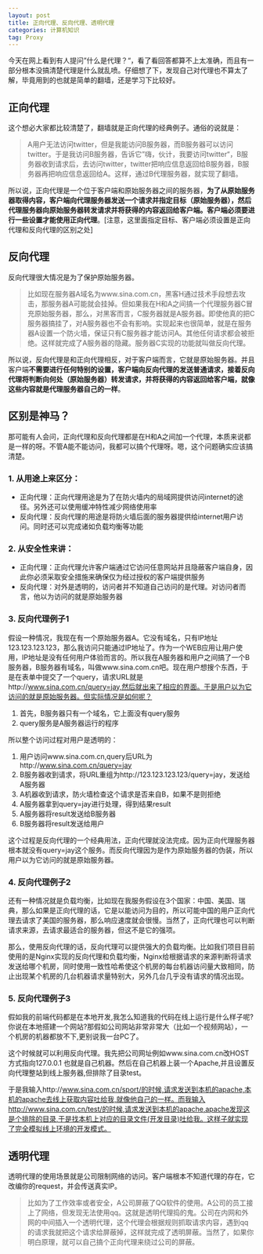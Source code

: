 ```yaml
---
layout: post
title: 正向代理、反向代理、透明代理
categories: 计算机知识
tag: Proxy
---
```


今天在网上看到有人提问”什么是代理？“，看了看回答都算不上太准确，而且有一部分根本没搞清楚代理是什么就乱喷。仔细想了下，发现自己对代理也不算太了解，毕竟用到的也就是简单的翻墙，还是学习下比较好。

## 正向代理

这个想必大家都比较清楚了，翻墙就是正向代理的经典例子。通俗的说就是：

> A用户无法访问twitter，但是我能访问B服务器，而B服务器可以访问twitter。于是我访问B服务器，告诉它”嗨，伙计，我要访问twitter“，B服务器收到请求后，去访问twitter，twitter把响应信息返回给B服务器，B服务器再把响应信息返回给A。这样，通过B代理服务器，就实现了翻墙。

所以说，正向代理是一个位于客户端和原始服务器之间的服务器，**为了从原始服务器取得内容，客户端向代理服务器发送一个请求并指定目标（原始服务器），然后代理服务器向原始服务器转发请求并将获得的内容返回给客户端。客户端必须要进行一些设置才能使用正向代理**。[注意，这里面指定目标、客户端必须设置是正向代理和反向代理的区别之处]

## 反向代理

反向代理很大情况是为了保护原始服务器。

> 比如现在服务器A域名为www.sina.com.cn，黑客H通过技术手段想去攻击，那服务器A可能就会挂掉。但如果我在H和A之间搞一个代理服务器C冒充原始服务器，那么，对黑客而言，C服务器就是A服务器。即使他真的把C服务器搞挂了，对A服务器也不会有影响。实现起来也很简单，就是在服务器A设置一个防火墙，保证只有C服务器才能访问A。其他任何请求都会被拒绝。这样就完成了A服务器的隐藏。服务器C实现的功能就叫做反向代理。

所以说，反向代理是和正向代理相反，对于客户端而言，它就是原始服务器。并且客户端**不需要进行任何特别的设置，客户端向反向代理的发送普通请求，接着反向代理将判断向何处（原始服务器）转发请求，并将获得的内容返回给客户端，就像这些内容就是代理服务器自己的一样**。

## 区别是神马？

那可能有人会问，正向代理和反向代理都是在H和A之间加一个代理，本质来说都是一样的呀。不管A能不能访问，我都可以搞个代理呀。嗯，这个问题确实应该搞清楚。

### 1. 从用途上来区分：

* 正向代理：正向代理用途是为了在防火墙内的局域网提供访问internet的途径。另外还可以使用缓冲特性减少网络使用率
* 反向代理：反向代理的用途是将防火墙后面的服务器提供给internet用户访问。同时还可以完成诸如负载均衡等功能

### 2. 从安全性来讲：

* 正向代理：正向代理允许客户端通过它访问任意网站并且隐蔽客户端自身，因此你必须采取安全措施来确保仅为经过授权的客户端提供服务
* 反向代理：对外是透明的，访问者并不知道自己访问的是代理。对访问者而言，他以为访问的就是原始服务器

### 3. 反向代理例子1

假设一种情况，我现在有一个原始服务器A。它没有域名，只有IP地址123.123.123.123，那么我访问只能通过IP地址了。作为一个WEB应用让用户使用，IP地址是没有任何用户体验而言的。所以我在A服务器和用户之间搞了一个B服务器，B服务器有域名，叫做www.sina.com.cn吧。现在用户想搜个东西，于是在表单中提交了一个query，请求URL就是http://www.sina.com.cn/query=jay,然后就出来了相应的界面。于是用户以为它访问的就是原始服务器。但实际情况是如何呢？

1. 首先，B服务器只有一个域名，它上面没有query服务
2. query服务是A服务器运行的程序

所以整个访问过程对用户是透明的：

1. 用户访问www.sina.com.cn,query后URL为http://www.sina.com.cn/query=jay
2. B服务器收到请求，将URL重组为http://123.123.123.123/query=jay，发送给A服务器
3. A机器收到请求，防火墙检查这个请求是否来自B，如果不是则拒绝
4. A服务器拿到query=jay进行处理，得到结果result
5. A服务器将result发送给B服务器
6. B服务器将result发送给用户

这个过程是反向代理的一个经典用法，正向代理就没法完成。因为正向代理服务器根本就没有query=jay这个服务。而反向代理因为是作为原始服务器的伪装，所以用户以为它访问的就是原始服务器。

### 4. 反向代理例子2

还有一种情况就是负载均衡，比如现在我服务假设在3个国家：中国、美国、瑞典，那么如果是正向代理的话，它是以能访问为目的，所以可能中国的用户正向代理去请求了美国的服务器，那么响应速度就会很慢。当然了，正向代理也可以判断请求来源，去请求最适合的服务器，但这不是它的强项。

那么，使用反向代理的话，反向代理可以提供强大的负载均衡。比如我们项目目前使用的是Nginx实现的反向代理和负载均衡，Nginx给根据请求的来源判断将请求发送给哪个机房，同时使用一致性哈希使这个机房的每台机器访问量大致相同，防止出现某个机房的几台机器请求量特别大，另外几台几乎没有请求的情况出现。

### 5. 反向代理例子3

假如我的前端代码都是在本地开发,我怎么知道我的代码在线上运行是什么样子呢?你说在本地搭建一个网站?那假如公司网站非常非常大（比如一个视频网站），一个机房的机器都放不下,更别说我一台PC了。

这个时候就可以利用反向代理。我先把公司网址例如www.sina.com.cn改HOST方式指向127.0.0.1 也就是自己机器。然后在自己机器上装一个Apache,并且设置反向代理整站到线上服务器,但排除了目录test。

于是我输入http://www.sina.com.cn/sport/的时候,请求发送到本机的apache,本机的apache去线上获取内容吐给我,就像他自己的一样。而我输入http://www.sina.com.cn/test/的时候,请求发送到本机的apache,apache发现这是个排除的目录,于是找本机上对应的目录文件(开发目录)吐给我。这样子就实现了完全模拟线上环境的开发模式。

## 透明代理

透明代理的使用场景就是公司限制网络的访问。客户端根本不知道代理的存在，它改编你的request，并会传送真实IP。

> 比如为了工作效率或者安全，A公司屏蔽了QQ软件的使用。A公司的员工接上了网络，但发现无法使用qq。这就是透明代理捣的鬼。公司在内网和外网的中间插入一个透明代理，这个代理会根据规则抓取请求内容，遇到qq的请求我就把这个请求给屏蔽掉，这样就完成了透明屏蔽。当然了，如果你明白原理，就可以自己搞个正向代理来绕过公司的屏蔽。
